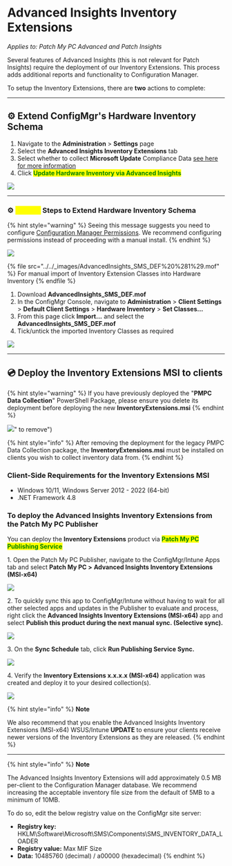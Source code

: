 # Advanced Insights Inventory Extensions

_Applies to: Patch My PC Advanced and Patch Insights_

Several features of Advanced Insights (this is not relevant for Patch Insights) require the deployment of our Inventory Extensions. This process adds additional reports and functionality to Configuration Manager.

To setup the Inventory Extensions, there are **two** actions to complete:

***

## ⚙ Extend ConfigMgr's Hardware Inventory Schema

1. Navigate to the **Administration** > **Settings** page&#x20;
2. Select the **Advanced Insights Inventory Extensions** tab
3. Select whether to collect **Microsoft Update** Compliance Data [see here for more information](../advanced-insights-and-microsoft-updates-inventory.md)
4. Click <mark style="color:green;">**Update Hardware Inventory via Advanced Insights**</mark>

![](/_images/Inventory_Extensions_Settings-"Advanced-Insights-Inventory-Extensions" "")

***

### ⚙ <mark style="color:yellow;">Manual</mark> Steps to Extend Hardware Inventory Schema

{% hint style="warning" %}
Seeing this message suggests you need to configure [Configuration Manager Permissions](../insights-configuration-manager-permission-requirements.md). We recommend configuring permissions instead of proceeding with a manual install.
{% endhint %}

![](/_images/image002-%282%29.png-"" "")

{% file src="../../_images/AdvancedInsights_SMS_DEF%20%281%29.mof" %}
For manual import of Inventory Extension Classes into Hardware Inventory
{% endfile %}

1. Download **AdvancedInsights\_SMS\_DEF.mof**
2. In the ConfigMgr Console, navigate to **Administration** > **Client Settings** > **Default Client Settings** > **Hardware Inventory** > **Set Classes...**
3. From this page click **Import...** and select the **AdvancedInsights\_SMS\_DEF.mof**
4. Tick/untick the imported Inventory Classes as required

![](/_images/image-%281258%29.png-"Inventory-Classes-displayed-In-Hardware-Inventory-Client-Settings" "")

***

## 💿 Deploy the Inventory Extensions MSI to clients

{% hint style="warning" %}
If you have previously deployed the "**PMPC Data Collection**" PowerShell Package, please ensure you delete its deployment before deploying the new **InventoryExtensions.msi**
{% endhint %}

![](/_images/image-%281325%29.png-"ConfigMgr-package-\"PMPC-Data-Collection-%28LEGACY "")\" to remove")

{% hint style="info" %}
After removing the deployment for the legacy PMPC Data Collection package, the **InventoryExtensions.msi** must be installed on clients you wish to collect inventory data from.
{% endhint %}

### Client-Side Requirements for the Inventory Extensions MSI

* Windows 10/11, Windows Server 2012 - 2022 (64-bit)
* .NET Framework 4.8

### To deploy the Advanced Insights Inventory Extensions from the Patch My PC Publisher

You can deploy the **Inventory Extensions** product via <mark style="color:green;">**Patch My PC Publishing Service**</mark>

1\. Open the Patch My PC Publisher, navigate to the ConfigMgr/Intune Apps tab and select **Patch My PC >** **Advanced Insights Inventory Extensions (MSI-x64)**

![](/_images/image-%281321%29.png-"Advanced-Insights-Inventory-Extensions-app-in-the-PMPC-Publisher" "")

2\. To quickly sync this app to ConfigMgr/Intune without having to wait for all other selected apps and updates in the Publisher to evaluate and process, right click the **Advanced Insights Inventory Extensions (MSI-x64)** app and select **Publish this product during the next manual sync. (Selective sync).**

![](/_images/image-%281326%29.png-"Choose-\"Selective-sync\"-to-publish-the-MSI-quickly-to-ConfigMgr" "")

3\. On the **Sync Schedule** tab, click **Run Publishing Service Sync.**

![](/_images/image-%281327%29.png-"Publisher-Sync" "")

4\. Verify the **Inventory Extensions x.x.x.x (MSI-x64)** application was created and deploy it to your desired collection(s).

![](/_images/image-%281329%29.png-"Inventory-Extensions-app-created-successfully" "")

{% hint style="info" %}
**Note**

We also recommend that you enable the Advanced Insights Inventory Extensions (MSI-x64) WSUS/Intune **UPDATE** to ensure your clients receive newer versions of the Inventory Extensions as they are released.
{% endhint %}

***

{% hint style="info" %}
**Note**

The Advanced Insights Inventory Extensions will add approximately 0.5 MB per-client to the Configuration Manager database. We recommend increasing the acceptable inventory file size from the default of 5MB to a minimum of 10MB.&#x20;

To do so, edit the below registry value on the ConfigMgr site server:

* **Registry key:** HKLM\Software\Microsoft\SMS\Components\SMS\_INVENTORY\_DATA\_LOADER
* **Registry value:** Max MIF Size&#x20;
* **Data:** 10485760 (decimal) / a00000 (hexadecimal)&#x20;
{% endhint %}
